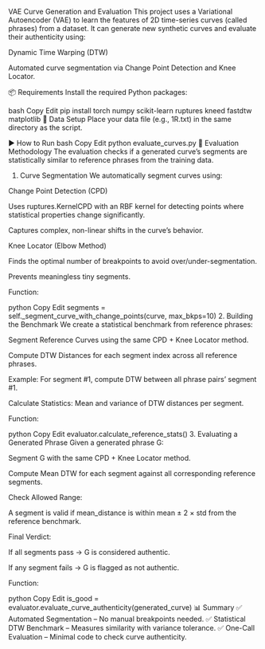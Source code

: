 VAE Curve Generation and Evaluation
This project uses a Variational Autoencoder (VAE) to learn the features of 2D time-series curves (called phrases) from a dataset.
It can generate new synthetic curves and evaluate their authenticity using:

Dynamic Time Warping (DTW)

Automated curve segmentation via Change Point Detection and Knee Locator.

📦 Requirements
Install the required Python packages:

bash
Copy
Edit
pip install torch numpy scikit-learn ruptures kneed fastdtw matplotlib
📂 Data Setup
Place your data file (e.g., 1R.txt) in the same directory as the script.

▶️ How to Run
bash
Copy
Edit
python evaluate_curves.py
🧠 Evaluation Methodology
The evaluation checks if a generated curve’s segments are statistically similar to reference phrases from the training data.

1. Curve Segmentation
We automatically segment curves using:

Change Point Detection (CPD)

Uses ruptures.KernelCPD with an RBF kernel for detecting points where statistical properties change significantly.

Captures complex, non-linear shifts in the curve’s behavior.

Knee Locator (Elbow Method)

Finds the optimal number of breakpoints to avoid over/under-segmentation.

Prevents meaningless tiny segments.

Function:

python
Copy
Edit
segments = self._segment_curve_with_change_points(curve, max_bkps=10)
2. Building the Benchmark
We create a statistical benchmark from reference phrases:

Segment Reference Curves using the same CPD + Knee Locator method.

Compute DTW Distances for each segment index across all reference phrases.

Example: For segment #1, compute DTW between all phrase pairs’ segment #1.

Calculate Statistics: Mean and variance of DTW distances per segment.

Function:

python
Copy
Edit
evaluator.calculate_reference_stats()
3. Evaluating a Generated Phrase
Given a generated phrase G:

Segment G with the same CPD + Knee Locator method.

Compute Mean DTW for each segment against all corresponding reference segments.

Check Allowed Range:

A segment is valid if mean_distance is within mean ± 2 × std from the reference benchmark.

Final Verdict:

If all segments pass → G is considered authentic.

If any segment fails → G is flagged as not authentic.

Function:

python
Copy
Edit
is_good = evaluator.evaluate_curve_authenticity(generated_curve)
📊 Summary
✅ Automated Segmentation – No manual breakpoints needed.
✅ Statistical DTW Benchmark – Measures similarity with variance tolerance.
✅ One-Call Evaluation – Minimal code to check curve authenticity.
